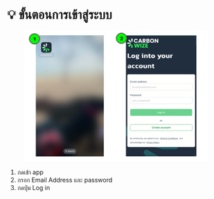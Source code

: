 # 💡 ขั้นตอนการเข้าสู่ระบบ

<figure><img src="../.gitbook/assets/image.png" alt=""><figcaption></figcaption></figure>

1. กดเข้า app&#x20;
2. กรอก Email Address และ password&#x20;
3. กดปุ่ม Log in
